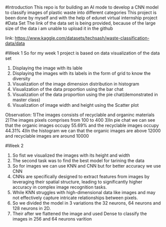 #Introduction
This repo is for building an AI mode  to develop a CNN model to classify images of plastic waste into different categories 
This project is been done by myself and with the help of edunet virtual internship project 
#Data Set
The link of the data set is being provided, because of the large size of the data i am unable to upload it in the github

link: https://www.kaggle.com/datasets/techsash/waste-classification-data/data

#Week 1
So for my week 1 project is based on data visualization of the data set 
1) Displaying the image with its lable
2) Displaying the images with its labels in the form of grid to know the diversity
3) Visualization of the image dimension distribution in histogram
4) Visualization of the data proportion using the bar chat
5) Visualization of the data proportion using the pie chat(demonstrated in master class)
6) Visualization of image width and height  using the Scatter plot

Observation:
1)The images consists of recyclable and organinc materials
2)The images pixels comprises from 100 to 400
3)In pie chat we can see that the organic images occupy 55.69% and the recyclable images occupy 44.31%
4)In the histogram we can that the organic images are above 12000 and recyclable images are around 10000


#Week 2
1) So fist we visualized the images with its height and width
2) The second task was to find the best model for tarining the data
3) So for images we can use KNN and CNN but for better accuracy we use CNN
4) CNNs are specifically designed to extract features from images by leveraging their spatial structure, leading to significantly higher accuracy in complex image 
   recognition tasks.
5) While KNN struggles with high-dimensional data like images and may not effectively capture intricate relationships between pixels.
6) So we divided the model in 3 variations the 32 neurons, 64 neurons and 128 neurons in 2D.
7) Their after we flattened the image and used Dense to classify the images in 256 and 64 neurons varition
